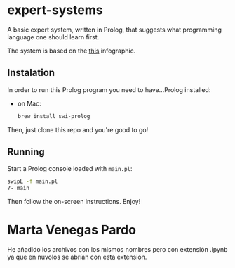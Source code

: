 # expert-systems
A basic expert system, written in Prolog, that suggests what programming language one should learn first.

The system is based on the [this](http://carlcheo.com/wp-content/uploads/2014/12/which-programming-language-should-i-learn-first-infographic.png) infographic.

## Instalation

In order to run this Prolog program you need to have...Prolog installed:

- on Mac:

  ```bash
  brew install swi-prolog
  ```

Then, just clone this repo and you're good to go!

## Running

Start a Prolog console loaded with `main.pl`:

```bash
swipL -f main.pl
?- main
```

Then follow the on-screen instructions. Enjoy!



# Marta Venegas Pardo

He añadido los archivos con los mismos nombres pero con extensión .ipynb ya que en nuvolos se abrían con esta extensión.